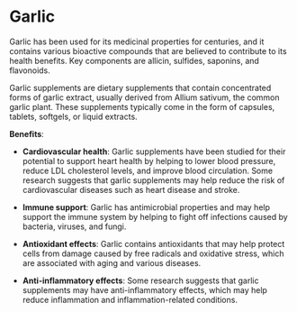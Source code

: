 [//]: # (source: ?)
[//]: # (tags: herbals)

# Garlic

Garlic has been used for its medicinal properties for centuries, and it contains various bioactive compounds that are believed to contribute to its health benefits. Key components are allicin, sulfides, saponins, and flavonoids.

Garlic supplements are dietary supplements that contain concentrated forms of garlic extract, usually derived from Allium sativum, the common garlic plant. These supplements typically come in the form of capsules, tablets, softgels, or liquid extracts.

**Benefits**:

* **Cardiovascular health**: Garlic supplements have been studied for their potential to support heart health by helping to lower blood pressure, reduce LDL cholesterol levels, and improve blood circulation. Some research suggests that garlic supplements may help reduce the risk of cardiovascular diseases such as heart disease and stroke.

* **Immune support**: Garlic has antimicrobial properties and may help support the immune system by helping to fight off infections caused by bacteria, viruses, and fungi.

* **Antioxidant effects**: Garlic contains antioxidants that may help protect cells from damage caused by free radicals and oxidative stress, which are associated with aging and various diseases.

* **Anti-inflammatory effects**: Some research suggests that garlic supplements may have anti-inflammatory effects, which may help reduce inflammation and inflammation-related conditions.
